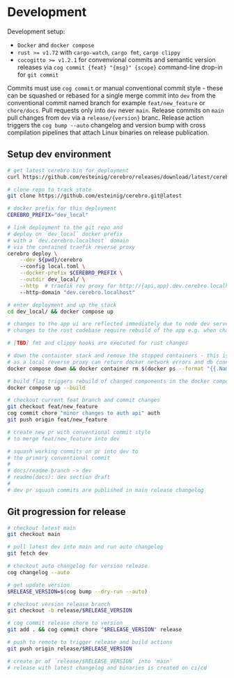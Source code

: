 # Development

Development setup: 

* `Docker` and `docker compose`
* `rust >= v1.72` with `cargo-watch`, `cargo fmt`, `cargo clippy` 
* `cocogitto >= v1.2.1` for convenvional commits and semantic version releases via `cog commit {feat} "{msg}" {scope}` command-line drop-in for `git commit`

Commits must use `cog commit` or manual conventional commit style - these can be squashed or rebased for a single merge commit into `dev` from the conventional commit named branch for example `feat/new_feature` or `chore/docs`. Pull requests only into `dev` never `main`. Release commits on `main` pull changes from `dev` via a `release/{version}` branc. Release action triggers the `cog bump --auto` changelog and version bump with cross compilation pipelines that attach Linux binaries on release publication. 

## Setup dev environment

```bash
# get latest cerebro bin for deployment
curl https://github.com/esteinig/cerebro/releases/download/latest/cerebro-latest-Linux_x86_64.tar.xz -o - | tar -xzO > cerebro

# clone repo to track state
git clone https://github.com/esteinig/cerebro.git@latest

# docker prefix for this deployment
CEREBRO_PREFIX="dev_local" 

# link deployment to the git repo and
# deploy on `dev_local` docker prefix
# with a `dev.cerebro.localhost` domain
# via the contained traefik reverse proxy
cerebro deploy \
    --dev ${pwd}/cerebro 
    --config local.toml \
    --docker-prefix $CEREBRO_PREFIX \
    --outdir dev_local/ \
    --http  # traefik rev proxy for http://{api,app}.dev.cerebro.localhost/
    --http-domain "dev.cerebro.localhost"

# enter deployment and up the stack
cd dev_local/ && docker compose up

# changes to the app ui are reflected immediately due to node dev server 
# changes to the rust codebase require rebuild of the app e.g. when changing api code

# [TBD] fmt and clippy hooks are executed for rust changes 

# down the containter stack and remove the stopped containers - this is recommended 
# as a local reverse proxy can return docker network errors and db connections can fail
docker compose down && docker container rm $(docker ps --format "{{.Names}}" | grep "$CEREBRO_PREFIX"-)

# build flag triggers rebuild of changed components in the docker compose file
docker compose up --build

# checkout current feat branch and commit changes
git checkout feat/new_feature
cog commit chore "minor changes to auth api" auth
git push origin feat/new_feature

# create new pr with conventional commit style 
# to merge feat/new_feature into dev

# squash working commits on pr into dev to
# the primary conventional commit
#
# docs/readme branch -> dev
# readme(docs): dev section draft
#
# dev pr squash commits are published in main release changelog
```

## Git progression for release

```bash
# checkout latest main
git checkout main 

# pull latest dev into main and run auto changelog
git fetch dev 

# checkout auto changelog for version release
cog changelog --auto

# get update version 
$RELEASE_VERSION=$(cog bump --dry-run --auto) 

# checkout version release branch
git checkout -b release/$RELEASE_VERSION

# cog commit release chore to version
git add . && cog commit chore "$RELEASE_VERSION" release

# push to remote to trigger release and build actions
git push origin release/$RELEASE_VERSION

# create pr of `release/$RELEASE_VERSION` into 'main'
# release with latest changelog and binaries is created on ci/cd

```